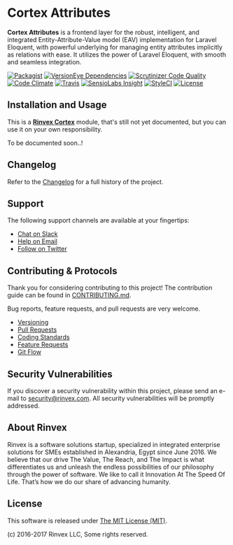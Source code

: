 # Cortex Attributes

**Cortex Attributes** is a frontend layer for the robust, intelligent, and integrated Entity-Attribute-Value model (EAV) implementation for Laravel Eloquent, with powerful underlying for managing entity attributes implicitly as relations with ease. It utilizes the power of Laravel Eloquent, with smooth and seamless integration.

[![Packagist](https://img.shields.io/packagist/v/cortex/attributes.svg?label=Packagist&style=flat-square)](https://packagist.org/packages/cortex/attributes)
[![VersionEye Dependencies](https://img.shields.io/versioneye/d/php/cortex:attributes.svg?label=Dependencies&style=flat-square)](https://www.versioneye.com/php/cortex:attributes/)
[![Scrutinizer Code Quality](https://img.shields.io/scrutinizer/g/cortex/attributes.svg?label=Scrutinizer&style=flat-square)](https://scrutinizer-ci.com/g/cortex/attributes/)
[![Code Climate](https://img.shields.io/codeclimate/github/cortex/attributes.svg?label=CodeClimate&style=flat-square)](https://codeclimate.com/github/cortex/attributes)
[![Travis](https://img.shields.io/travis/cortex/attributes.svg?label=TravisCI&style=flat-square)](https://travis-ci.org/cortex/attributes)
[![SensioLabs Insight](https://img.shields.io/sensiolabs/i/01bde275-513e-4b65-a721-4d618e33b70e.svg?label=SensioLabs&style=flat-square)](https://insight.sensiolabs.com/projects/01bde275-513e-4b65-a721-4d618e33b70e)
[![StyleCI](https://styleci.io/repos/90121903/shield)](https://styleci.io/repos/90121903)
[![License](https://img.shields.io/packagist/l/cortex/attributes.svg?label=License&style=flat-square)](https://github.com/cortex/attributes/blob/develop/LICENSE)


## Installation and Usage

This is a **[Rinvex Cortex](https://github.com/rinvex/cortex)** module, that's still not yet documented, but you can use it on your own responsibility.

To be documented soon..!


## Changelog

Refer to the [Changelog](CHANGELOG.md) for a full history of the project.


## Support

The following support channels are available at your fingertips:

- [Chat on Slack](http://chat.rinvex.com)
- [Help on Email](mailto:help@rinvex.com)
- [Follow on Twitter](https://twitter.com/rinvex)


## Contributing & Protocols

Thank you for considering contributing to this project! The contribution guide can be found in [CONTRIBUTING.md](CONTRIBUTING.md).

Bug reports, feature requests, and pull requests are very welcome.

- [Versioning](CONTRIBUTING.md#versioning)
- [Pull Requests](CONTRIBUTING.md#pull-requests)
- [Coding Standards](CONTRIBUTING.md#coding-standards)
- [Feature Requests](CONTRIBUTING.md#feature-requests)
- [Git Flow](CONTRIBUTING.md#git-flow)


## Security Vulnerabilities

If you discover a security vulnerability within this project, please send an e-mail to [security@rinvex.com](security@rinvex.com). All security vulnerabilities will be promptly addressed.


## About Rinvex

Rinvex is a software solutions startup, specialized in integrated enterprise solutions for SMEs established in Alexandria, Egypt since June 2016. We believe that our drive The Value, The Reach, and The Impact is what differentiates us and unleash the endless possibilities of our philosophy through the power of software. We like to call it Innovation At The Speed Of Life. That’s how we do our share of advancing humanity.


## License

This software is released under [The MIT License (MIT)](LICENSE).

(c) 2016-2017 Rinvex LLC, Some rights reserved.
